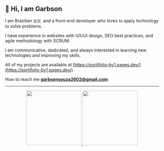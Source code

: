 
## 👋 Hi, I am Garbson

I am Brazilian 🇧🇷 &nbsp;and a front-end developer who loves to apply technology to solve problems.

I have experience in websites with UX/UI design, SEO best practices, and agile methodology with SCRUM.

I am communicative, dedicated, and always interested in learning new technologies and improving my skills.

All of my projects are available at [https://portifolio-by1.pages.dev/](https://portifolio-by1.pages.dev/)

How to reach me **garbsonsouza2602@gmail.com**

<hr>

<center>
<a href="#">
  <img height="180" src="https://github-readme-stats.vercel.app/api/top-langs/?username=Garbson&hide_title=true&layout=compact&langs_count=8&theme=chartreuse-dark&role=OWNER" />
</a>
<a href="#">
  <img height="180" src="https://streak-stats.demolab.com/?user=Garbson&theme=dark&background=000000" />
</a>
</center>
